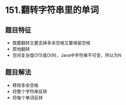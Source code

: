 # 151.翻转字符串里的单词

## 题目特征
* 既要翻转又要去掉多余空格又要保留空格
* 原地翻转
* 空间复杂度$O(1)$或$O(N)$，Java中字符串不可变，所以为N

## 题目解法
* 移除多余空格
* 将整个字符串反转
* 将每个单词反转

